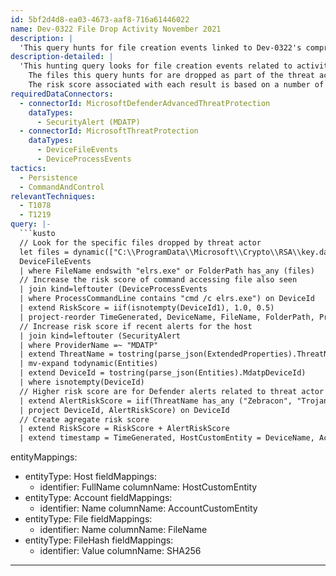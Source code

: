 ```yaml
---
id: 5bf2d4d8-ea03-4673-aaf8-716a61446022
name: Dev-0322 File Drop Activity November 2021
description: |
  'This query hunts for file creation events linked to Dev-0322's compromise of ZOHO ManageEngine ADSelfService Plus software. It focuses on files dropped during post-exploitation activity. Hosts with higher risk scores should be prioritized.'
description-detailed: |
  'This hunting query looks for file creation events related to activity observed by Dev-0322 relating to compromise of systems running the ZOHO ManageEngine ADSelfService Plus software.
    The files this query hunts for are dropped as part of the threat actors post exploitation activity. Some or all of the files may be dropped by the threat actor.
    The risk score associated with each result is based on a number of factors, hosts with higher risk events should be investigated first.'
requiredDataConnectors:
  - connectorId: MicrosoftDefenderAdvancedThreatProtection
    dataTypes:
      - SecurityAlert (MDATP)
  - connectorId: MicrosoftThreatProtection
    dataTypes:
      - DeviceFileEvents
      - DeviceProcessEvents
tactics:
  - Persistence
  - CommandAndControl
relevantTechniques:
  - T1078
  - T1219
query: |-
  ```kusto
  // Look for the specific files dropped by threat actor
  let files = dynamic(["C:\\ProgramData\\Microsoft\\Crypto\\RSA\\key.dat ", "c:\\windows\\temp\\ccc.exe"]);
  DeviceFileEvents
  | where FileName endswith "elrs.exe" or FolderPath has_any (files)
  // Increase the risk score of command accessing file also seen
  | join kind=leftouter (DeviceProcessEvents
  | where ProcessCommandLine contains "cmd /c elrs.exe") on DeviceId
  | extend RiskScore = iif(isnotempty(DeviceId1), 1.0, 0.5)
  | project-reorder TimeGenerated, DeviceName, FileName, FolderPath, ProcessCommandLine, RiskScore, InitiatingProcessAccountName
  // Increase risk score if recent alerts for the host
  | join kind=leftouter (SecurityAlert
  | where ProviderName =~ "MDATP"
  | extend ThreatName = tostring(parse_json(ExtendedProperties).ThreatName)
  | mv-expand todynamic(Entities)
  | extend DeviceId = tostring(parse_json(Entities).MdatpDeviceId)
  | where isnotempty(DeviceId)
  // Higher risk score are for Defender alerts related to threat actor
  | extend AlertRiskScore = iif(ThreatName has_any ("Zebracon", "Trojan:MSIL/Gacker.A!dha", "Backdoor:MSIL/Kokishell.A!dha"), 1.0, 0.5)
  | project DeviceId, AlertRiskScore) on DeviceId
  // Create agregate risk score
  | extend RiskScore = RiskScore + AlertRiskScore
  | extend timestamp = TimeGenerated, HostCustomEntity = DeviceName, AccountCustomEntity = AccountName
  ```
entityMappings:
  - entityType: Host
    fieldMappings:
      - identifier: FullName
        columnName: HostCustomEntity
  - entityType: Account
    fieldMappings:
      - identifier: Name
        columnName: AccountCustomEntity
  - entityType: File
    fieldMappings:
      - identifier: Name
        columnName: FileName
  - entityType: FileHash
    fieldMappings:
      - identifier: Value
        columnName: SHA256
---
```



